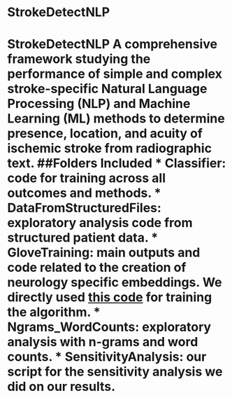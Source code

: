 # StrokeDetectNLP
# StrokeDetectNLP A comprehensive framework studying the performance of simple and complex stroke-specific Natural Language Processing (NLP) and Machine Learning (ML) methods to determine presence, location, and acuity of ischemic stroke from radiographic text.  ##Folders Included * Classifier: code for training across all outcomes and methods. * DataFromStructuredFiles: exploratory analysis code from structured patient data. * GloveTraining: main outputs and code related to the creation of neurology specific embeddings. We directly used [this code](https://github.com/stanfordnlp/GloVe) for training the algorithm. * Ngrams_WordCounts: exploratory analysis with n-grams and word counts. * SensitivityAnalysis: our script for the sensitivity analysis we did on our results.
